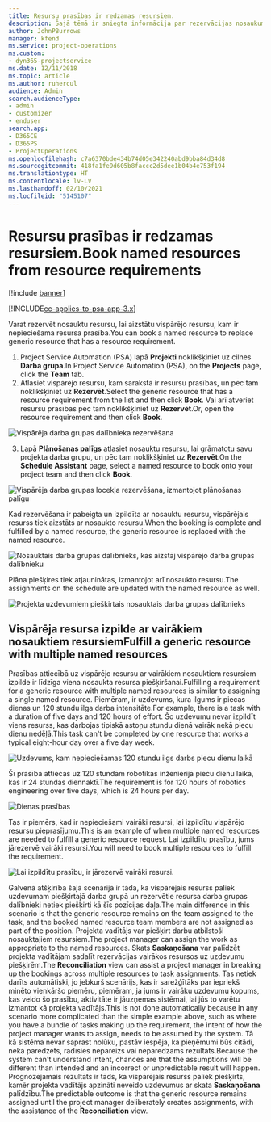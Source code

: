 ```yaml
---
title: Resursu prasības ir redzamas resursiem.
description: Šajā tēmā ir sniegta informācija par rezervācijas nosaukumu resursiem attiecībā uz vispārējo resursu prasībām.
author: JohnPBurrows
manager: kfend
ms.service: project-operations
ms.custom:
- dyn365-projectservice
ms.date: 12/11/2018
ms.topic: article
ms.author: ruhercul
audience: Admin
search.audienceType:
- admin
- customizer
- enduser
search.app:
- D365CE
- D365PS
- ProjectOperations
ms.openlocfilehash: c7a6370bde434b74d05e342240abd9bba84d34d8
ms.sourcegitcommit: 418fa1fe9d605b8faccc2d5dee1b04b4e753f194
ms.translationtype: HT
ms.contentlocale: lv-LV
ms.lasthandoff: 02/10/2021
ms.locfileid: "5145107"
---
```

# <a name="book-named-resources-from-resource-requirements"></a><span data-ttu-id="4670e-103">Resursu prasības ir redzamas resursiem.</span><span class="sxs-lookup"><span data-stu-id="4670e-103">Book named resources from resource requirements</span></span>

[!include [banner](../includes/psa-now-project-operations.md)]

[!INCLUDE[cc-applies-to-psa-app-3.x](../includes/cc-applies-to-psa-app-3x.md)]

<span data-ttu-id="4670e-104">Varat rezervēt nosauktu resursu, lai aizstātu vispārējo resursu, kam ir nepieciešama resursa prasība.</span><span class="sxs-lookup"><span data-stu-id="4670e-104">You can book a named resource to replace generic resource that has a resource requirement.</span></span>

1. <span data-ttu-id="4670e-105">Project Service Automation (PSA) lapā **Projekti** noklikšķiniet uz cilnes **Darba grupa**.</span><span class="sxs-lookup"><span data-stu-id="4670e-105">In Project Service Automation (PSA), on the **Projects** page, click the **Team** tab.</span></span>
2. <span data-ttu-id="4670e-106">Atlasiet vispārējo resursu, kam sarakstā ir resursu prasības, un pēc tam noklikšķiniet uz **Rezervēt**.</span><span class="sxs-lookup"><span data-stu-id="4670e-106">Select the generic resource that has a resource requirement from the list and then click **Book**.</span></span> <span data-ttu-id="4670e-107">Vai arī atveriet resursu prasības pēc tam noklikšķiniet uz **Rezervēt**.</span><span class="sxs-lookup"><span data-stu-id="4670e-107">Or, open the resource requirement and then click **Book**.</span></span>


![Vispārēja darba grupas dalībnieka rezervēšana](media/RM-how-to-14.png)


3. <span data-ttu-id="4670e-109">Lapā **Plānošanas palīgs** atlasiet nosauktu resursu, lai grāmatotu savu projekta darba grupu, un pēc tam noklikšķiniet uz **Rezervēt**.</span><span class="sxs-lookup"><span data-stu-id="4670e-109">On the **Schedule Assistant** page, select a named resource to book onto your project team and then click **Book**.</span></span>

![Vispārēja darba grupas locekļa rezervēšana, izmantojot plānošanas palīgu](media/RM-how-to-15.png)

<span data-ttu-id="4670e-111">Kad rezervēšana ir pabeigta un izpildīta ar nosauktu resursu, vispārējais resurss tiek aizstāts ar nosaukto resursu.</span><span class="sxs-lookup"><span data-stu-id="4670e-111">When the booking is complete and fulfilled by a named resource, the generic resource is replaced with the named resource.</span></span>

![Nosauktais darba grupas dalībnieks, kas aizstāj vispārējo darba grupas dalībnieku](media/RM-how-to-16.png)

<span data-ttu-id="4670e-113">Plāna piešķires tiek atjauninātas, izmantojot arī nosaukto resursu.</span><span class="sxs-lookup"><span data-stu-id="4670e-113">The assignments on the schedule are updated with the named resource as well.</span></span>

![Projekta uzdevumiem piešķirtais nosauktais darba grupas dalībnieks](media/RM-how-to-17.png)

## <a name="fulfill-a-generic-resource-with-multiple-named-resources"></a><span data-ttu-id="4670e-115">Vispārēja resursa izpilde ar vairākiem nosauktiem resursiem</span><span class="sxs-lookup"><span data-stu-id="4670e-115">Fulfill a generic resource with multiple named resources</span></span>
<span data-ttu-id="4670e-116">Prasības attiecībā uz vispārējo resursu ar vairākiem nosauktiem resursiem izpilde ir līdzīga viena nosaukta resursa piešķiršanai.</span><span class="sxs-lookup"><span data-stu-id="4670e-116">Fulfilling a requirement for a generic resource with multiple named resources is similar to assigning a single named resource.</span></span> <span data-ttu-id="4670e-117">Piemēram, ir uzdevums, kura ilgums ir piecas dienas un 120 stundu ilga darba intensitāte.</span><span class="sxs-lookup"><span data-stu-id="4670e-117">For example, there is a task with a duration of five days and 120 hours of effort.</span></span> <span data-ttu-id="4670e-118">Šo uzdevumu nevar izpildīt viens resurss, kas darbojas tipiskā astoņu stundu dienā vairāk nekā piecu dienu nedēļā.</span><span class="sxs-lookup"><span data-stu-id="4670e-118">This task can't be completed by one resource that works a typical eight-hour day over a five day week.</span></span> 

![Uzdevums, kam nepieciešamas 120 stundu ilgs darbs piecu dienu laikā](media/RM-how-to-21.png)

<span data-ttu-id="4670e-120">Šī prasība attiecas uz 120 stundām robotikas inženierijā piecu dienu laikā, kas ir 24 stundas diennaktī.</span><span class="sxs-lookup"><span data-stu-id="4670e-120">The requirement is for 120 hours of robotics engineering over five days, which is 24 hours per day.</span></span>

![Dienas prasības](media/RM-how-to-22.png)

<span data-ttu-id="4670e-122">Tas ir piemērs, kad ir nepieciešami vairāki resursi, lai izpildītu vispārējo resursu pieprasījumu.</span><span class="sxs-lookup"><span data-stu-id="4670e-122">This is an example of when multiple named resources are needed to fulfill a generic resource request.</span></span> <span data-ttu-id="4670e-123">Lai izpildītu prasību, jums jārezervē vairāki resursi.</span><span class="sxs-lookup"><span data-stu-id="4670e-123">You will need to book multiple resources to fulfill the requirement.</span></span>

![Lai izpildītu prasību, ir jārezervē vairāki resursi.](media/RM-how-to-23.png)

<span data-ttu-id="4670e-125">Galvenā atšķirība šajā scenārijā ir tāda, ka vispārējais resurss paliek uzdevumam piešķirtajā darba grupā un rezervētie resursa darba grupas dalībnieki netiek piešķirti kā šīs pozīcijas daļa.</span><span class="sxs-lookup"><span data-stu-id="4670e-125">The main difference in this scenario is that the generic resource remains on the team assigned to the task, and the booked named resource team members are not assigned as part of the position.</span></span> <span data-ttu-id="4670e-126">Projekta vadītājs var piešķirt darbu atbilstoši nosauktajiem resursiem.</span><span class="sxs-lookup"><span data-stu-id="4670e-126">The project manager can assign the work as appropriate to the named resources.</span></span> <span data-ttu-id="4670e-127">Skats **Saskaņošana** var palīdzēt projekta vadītājam sadalīt rezervācijas vairākos resursos uz uzdevumu piešķirēm.</span><span class="sxs-lookup"><span data-stu-id="4670e-127">The **Reconciliation** view can assist a project manager in breaking up the bookings across multiple resources to task assignments.</span></span> <span data-ttu-id="4670e-128">Tas netiek darīts automātiski, jo jebkurš scenārijs, kas ir sarežģītāks par iepriekš minēto vienkāršo piemēru, piemēram, ja jums ir vairāku uzdevumu kopums, kas veido šo prasību, aktivitāte ir jāuzņemas sistēmai, lai jūs to varētu izmantot kā projekta vadītājs.</span><span class="sxs-lookup"><span data-stu-id="4670e-128">This is not done automatically because in any scenario more complicated than the simple example above, such as where you have a bundle of tasks making up the requirement, the intent of how the project manager wants to assign, needs to be assumed by the system.</span></span> <span data-ttu-id="4670e-129">Tā kā sistēma nevar saprast nolūku, pastāv iespēja, ka pieņēmumi būs citādi, nekā paredzēts, radīsies nepareizs vai neparedzams rezultāts.</span><span class="sxs-lookup"><span data-stu-id="4670e-129">Because the system can't understand intent, chances are that the assumptions will be different than intended and an incorrect or unpredictable result will happen.</span></span> <span data-ttu-id="4670e-130">Prognozējamais rezultāts ir tāds, ka vispārējais resurss paliek piešķirts, kamēr projekta vadītājs apzināti neveido uzdevumus ar skata **Saskaņošana** palīdzību.</span><span class="sxs-lookup"><span data-stu-id="4670e-130">The predictable outcome is that the generic resource remains assigned until the project manager deliberately creates assignments, with the assistance of the **Reconciliation** view.</span></span>


